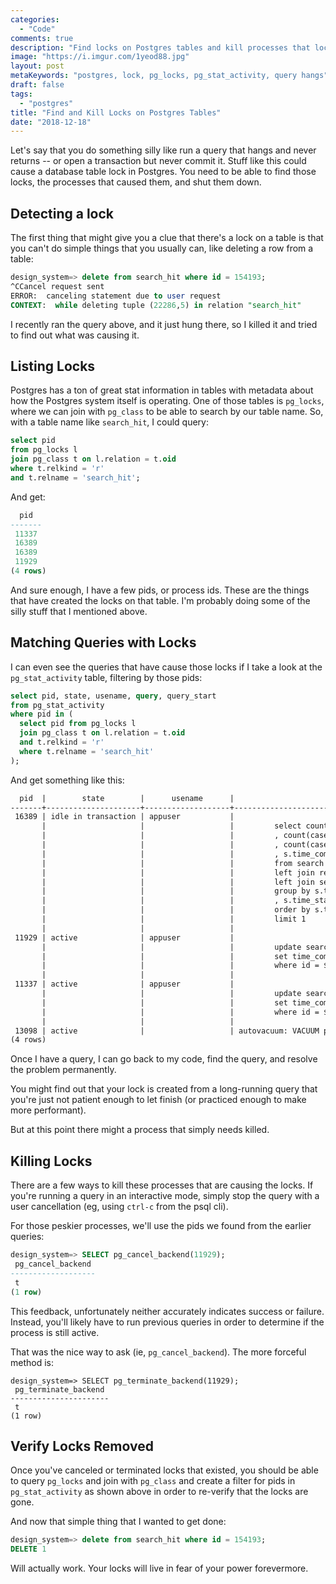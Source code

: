 ```yaml
---
categories:
  - "Code"
comments: true
description: "Find locks on Postgres tables and kill processes that locked them"
image: "https://i.imgur.com/1yeod88.jpg"
layout: post
metaKeywords: "postgres, lock, pg_locks, pg_stat_activity, query hangs"
draft: false
tags:
  - "postgres"
title: "Find and Kill Locks on Postgres Tables"
date: "2018-12-18"
---
```


Let's say that you do something silly like run a query that hangs and never returns -- or open a transaction but never commit it.  Stuff like this could cause a database table lock in Postgres.  You need to be able to find those locks, the processes that caused them, and shut them down.  

<!--more-->

## Detecting a lock

The first thing that might give you a clue that there's a lock on a table is that you can't do simple things that you usually can, like deleting a row from a table:

```sql
design_system=> delete from search_hit where id = 154193;
^CCancel request sent
ERROR:  canceling statement due to user request
CONTEXT:  while deleting tuple (22286,5) in relation "search_hit"
```

I recently ran the query above, and it just hung there, so I killed it and tried to find out what was causing it.

## Listing Locks

Postgres has a ton of great stat information in tables with metadata about how the Postgres system itself is operating.  One of those tables is `pg_locks`, where we can join with `pg_class` to be able to search by our table name.  So, with a table name like `search_hit`, I could query:

```sql
select pid 
from pg_locks l 
join pg_class t on l.relation = t.oid 
where t.relkind = 'r'
and t.relname = 'search_hit';
```

And get: 

```sql
  pid
-------
 11337
 16389
 16389
 11929
(4 rows)
```

And sure enough, I have a few pids, or process ids.  These are the things that have created the locks on that table.  I'm probably doing some of the silly stuff that I mentioned above.

## Matching Queries with Locks

I can even see the queries that have cause those locks if I take a look at the `pg_stat_activity` table, filtering by those pids:

```sql
select pid, state, usename, query, query_start 
from pg_stat_activity 
where pid in (
  select pid from pg_locks l 
  join pg_class t on l.relation = t.oid 
  and t.relkind = 'r' 
  where t.relname = 'search_hit'
);
```

And get something like this:

```txt
  pid  |        state        |      usename      |                                           query                                           |          query_start
-------+---------------------+-------------------+-------------------------------------------------------------------------------------------+-------------------------------
 16389 | idle in transaction | appuser           |                                                                                          +| 2018-12-12 16:30:32.933695+00
       |                     |                   |         select count(r.id) as repos_count                                                +|
       |                     |                   |         , count(case when r.time_search is null then 1 end) as repos_unsearched_count    +|
       |                     |                   |         , count(case when sh.contents is null then 1 end) as search_hit_no_contents_count+|
       |                     |                   |         , s.time_complete                                                                +|
       |                     |                   |         from search s                                                                    +|
       |                     |                   |         left join repo r on s.id = r.search_id                                           +|
       |                     |                   |         left join search_hit sh on s.id = sh.search_id                                   +|
       |                     |                   |         group by s.time_complete                                                         +|
       |                     |                   |         , s.time_start                                                                   +|
       |                     |                   |         order by s.time_start desc                                                       +|
       |                     |                   |         limit 1                                                                          +|
       |                     |                   |                                                                                           |
 11929 | active              | appuser           |                                                                                          +| 2018-12-12 16:30:31.11427+00
       |                     |                   |         update search                                                                    +|
       |                     |                   |         set time_complete = now()                                                        +|
       |                     |                   |         where id = $1                                                                    +|
       |                     |                   |                                                                                           |
 11337 | active              | appuser           |                                                                                          +| 2018-12-12 16:31:01.764946+00
       |                     |                   |         update search                                                                    +|
       |                     |                   |         set time_complete = now()                                                        +|
       |                     |                   |         where id = $1                                                                    +|
       |                     |                   |                                                                                           |
 13098 | active              |                   | autovacuum: VACUUM public.search_hit                                                      | 2018-12-12 18:32:36.714039+00
(4 rows)
```

Once I have a query, I can go back to my code, find the query, and resolve the problem permanently.

You might find out that your lock is created from a long-running query that you're just not patient enough to let finish (or practiced enough to make more performant).

But at this point there might a process that simply needs killed.

## Killing Locks

There are a few ways to kill these processes that are causing the locks.  If you're running a query in an interactive mode, simply stop the query with a user cancellation (eg, using `ctrl-c` from the psql cli).

For those peskier processes, we'll use the pids we found from the earlier queries:

```sql
design_system=> SELECT pg_cancel_backend(11929);
 pg_cancel_backend
-------------------
 t
(1 row)
```

This feedback, unfortunately neither accurately indicates success or failure.  Instead, you'll likely have to run previous queries in order to determine if the process is still active.

That was the nice way to ask (ie, `pg_cancel_backend`).  The more forceful method is:

```
design_system=> SELECT pg_terminate_backend(11929);
 pg_terminate_backend
----------------------
 t
(1 row)
```

## Verify Locks Removed

Once you've canceled or terminated locks that existed, you should be able to query `pg_locks` and join with `pg_class` and create a filter for pids in `pg_stat_activity` as shown above in order to re-verify that the locks are gone.

And now that simple thing that I wanted to get done:

```sql
design_system=> delete from search_hit where id = 154193;
DELETE 1
```

Will actually work.  Your locks will live in fear of your power forevermore.

